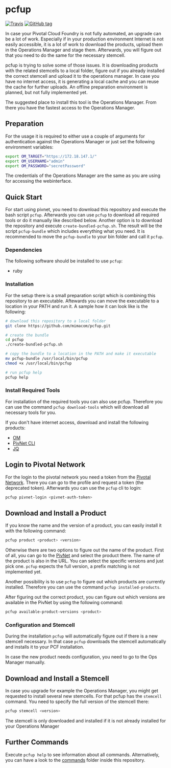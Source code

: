 # pcfup

[![Travis](https://img.shields.io/travis/mimacom/pcfup.svg?style=for-the-badge)](https://travis-ci.org/mimacom/pcfup)
[![GitHub tag](https://img.shields.io/github/tag/mimacom/pcfup.svg?style=for-the-badge)](https://github.com/mimacom/pcfup)

In case your Pivotal Cloud Foundry is not fully automated, an upgrade can be a lot of work.
Especially if in your production environment Internet is not easily accessible, it is a lot of work to download the products, upload them in the Operations Manager and stage them.
Afterwards, you will figure out that you need to do the same for the necessary stemcell.

pcfup is trying to solve some of those issues.
It is downloading products with the related stemcells to a local folder, figure out if you already installed the correct stemcell and upload it to the operations manager.
In case you have no internet access, it is generating a local cache and you can reuse the cache for further uploads.
An offline preparation environment is planned, but not fully implemented yet.

The suggested place to install this tool is the Operations Manager.
From there you have the fastest access to the Operations Manager.

## Preparation

For the usage it is required to either use a couple of arguments for authentication against the Operations Manager or just set the following environment variables:

```bash
export OM_TARGET="https://172.18.147.1/"
export OM_USERNAME="admin"
export OM_PASSWORD="secretPassword"
```

The credentials of the Operations Manager are the same as you are using for accessing the webinterface.

## Quick Start

For start using pivnet, you need to download this repository and execute the bash script `pcfup`.
Afterwards you can use `pcfup` to download all required tools or do it manually like described below.
Another option is to download the repository and execute `create-bundled-pcfup.sh`.
The result will be the script `pcfup-bundle` which includes everything what you need. 
It is recommended to move the `pcfup-bundle` to your bin folder and call it `pcfup`.

### Dependencies

The following software should be installed to use `pcfup`:

* ruby

### Installation

For the setup there is a small preparation script which is combining this repository to an executable.
Aftewards you can move the executable to a location in your PATH and run it.
A sample how it can look like is the following:

```bash
# download this repository to a local folder
git clone https://github.com/mimacom/pcfup.git

# create the bundle
cd pcfup
./create-bundled-pcfup.sh

# copy the bundle to a location in the PATH and make it executable 
mv pcfup-bundle /usr/local/bin/pcfup
chmod +x /usr/local/bin/pcfup

# run pcfup help
pcfup help
```

### Install Required Tools

For installation of the required tools you can also use pcfup.
Therefore you can use the command `pcfup download-tools` which will download all necessary tools for you.

If you don't have internet access, download and install the following products:

- [OM](https://github.com/pivotal-cf/om/)
- [PivNet CLI](https://github.com/pivotal-cf/pivnet-cli/)
- [JQ](https://github.com/stedolan/jq/)

## Login to Pivotal Network

For the login to the pivotal network you need a token from the [Pivotal Network](https://network.pivotal.io/).
There you can go to the profile and request a token (the deprecated token).
Afterwards you can use the `pcfup` cli to login:

```bash
pcfup pivnet-login <pivnet-auth-token>
```

## Download and Install a Product

If you know the name and the version of a product, you can easily install it with the following command:

```bash
pcfup product <product> <version>
```

Otherwise there are two options to figure out the name of the product.
First of all, you can go to the [PivNet](https://network.pivotal.io/) and select the product there.
The name of the product is also in the URL.
You can select the specific versions and just pick one.
`pcfup` expects the full version, a prefix matching is not implemented yet.

Another possibility is to use `pcfup` to figure out which products are currently installed.
Therefore you can use the command `pcfup installed-products`.

After figuring out the correct product, you can figure out which versions are available in the PivNet by using the following command:

```bash
pcfup available-product-versions <product>
```

### Configuration and Stemcell

During the installation `pcfup` will automatically figure out if there is a new stemcell necessary.
In that case `pcfup` downloads the stemcell automatically and installs it to your PCF installation.

In case the new product needs configuration, you need to go to the Ops Manager manually.

## Download and Install a Stemcell

In case you upgrade for example the Operations Manager, you might get requested to install several new stemcells.
For that pcfup has the `stemcell` command. You need to specify the full version of the stemcell there:

```bash
pcfup stemcell <version>
```

The stemcell is only downloaded and installed if it is not already installed for your Operations Manager

## Further Commands

Execute `pcfup help` to see information about all commands.
Alternatively, you can have a look to the [commands](commands) folder inside this repository.